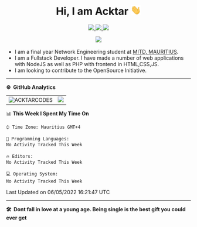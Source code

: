 
<p align="center"> <h1 align="center"> Hi, I am Acktar <img src="./assets/hi.gif" width="28px" alt="waving hand" /> </h1></p>
<p align="center">
<a href="https://discord.gg/McFr2jwNSE"><img src="https://img.shields.io/discord/971081978541658122?color=%239F2B68&label=Discord&style=for-the-badge"/> </a>
<a href="https://www.instagram.com/acktar.pubgm/"><img src="https://img.shields.io/badge/Instagram-E4405F?style=for-the-badge&logo=instagram&logoColor=white"/> </a>
<a href="mailto:acktar@serverkur.net"><img src="https://img.shields.io/badge/Gmail-D14836?style=for-the-badge&logo=gmail&logoColor=white"/> </a>
</p>

<p align="center"> <img src="https://komarev.com/ghpvc/?username=acktarcodes&label=Profile%20Visits&color=blue&style=plastic%22%20alt=%22AcktarCodes" /> </p>

* I am a final year Network Engineering student at [MITD, MAURITIUS](https://www.mitd.mu/).
* I am a Fullstack Developer. I have made a number of web applications with NodeJS as well as PHP with frontend in HTML,CSS,JS.
* I am looking to contribute to the OpenSource Initiative.

***
**⚙️ &nbsp;GitHub Analytics**
<table style="width:100%">
  <tr>
    <td> <img src="https://github-readme-stats.vercel.app/api?username=acktarcodes&show_icons=true&theme=dark&locale=en&hide_border=true" alt="ACKTARCODES" /></td>
    <td><img src="https://github-readme-stats.vercel.app/api/top-langs/?username=acktarcodes&theme=dark&hide_border=true&layout=compact"></td>
  </tr>
</table>

<!-- *** -->
<!--START_SECTION:waka-->
📊 **This Week I Spent My Time On** 

```text
⌚︎ Time Zone: Mauritius GMT+4

💬 Programming Languages: 
No Activity Tracked This Week

🔥 Editors: 
No Activity Tracked This Week

💻 Operating System: 
No Activity Tracked This Week

```


 Last Updated on 06/05/2022 16:21:47 UTC
<!--END_SECTION:waka-->
***

**🛠 &nbsp;Dont fall in love at a young age. Being single is the best gift you could ever get**
